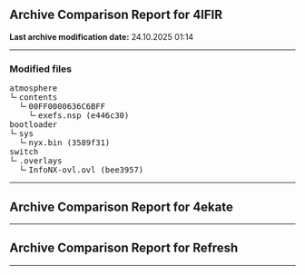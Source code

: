 <h2>Archive Comparison Report for <b>4IFIR</b></h2><b>Last archive modification date:</b> 24.10.2025 01:14<hr>

<h3>Modified files</h3>
<pre>atmosphere
└╴contents
  └╴00FF0000636C6BFF
    └╴exefs.nsp (e446c30)
bootloader
└╴sys
  └╴nyx.bin (3589f31)
switch
└╴.overlays
  └╴InfoNX-ovl.ovl (bee3957)
</pre>
<hr>

<h2>Archive Comparison Report for <b>4ekate</b></h2><hr>

<h2>Archive Comparison Report for <b>Refresh</b></h2><hr>

